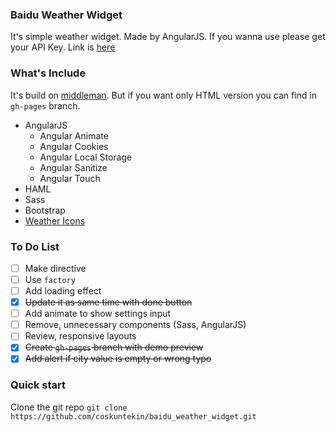 ### Baidu Weather Widget
It's simple weather widget. Made by AngularJS. If you wanna use please get your API Key.
Link is [here](http://lbsyun.baidu.com/apiconsole/key)

### What's Include
It's build on [middleman](https://middlemanapp.com/). But if you want only HTML version you can find in `gh-pages` branch.

- AngularJS
    - Angular Animate
    - Angular Cookies
    - Angular Local Storage
    - Angular Sanitize
    - Angular Touch
- HAML
- Sass
- Bootstrap
- [Weather Icons](http://www.artill.de/weather-icon-font/)

### To Do List
* [ ] Make directive
* [ ] Use `factory`
* [ ] Add loading effect
* [x] ~~Update it as same time with done button~~
* [ ] Add animate to show settings input
* [ ] Remove, unnecessary components (Sass, AngularJS)
* [ ] Review, responsive layouts
* [x] ~~Create `gh-pages` branch with demo preview~~
* [x] ~~Add alert if city value is empty or wrong typo~~

### Quick start
Clone the git repo `git clone https://github.com/coskuntekin/baidu_weather_widget.git`
